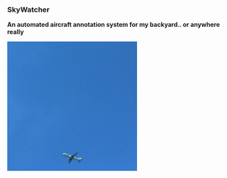 ### SkyWatcher
**An automated aircraft annotation system for my backyard.. or anywhere really**


![animated gif](animation.gif)
